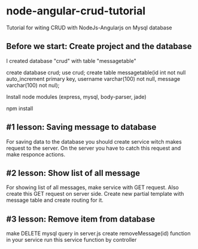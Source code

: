 # node-angular-crud-tutorial
Tutorial for witing CRUD with NodeJs-Angularjs on Mysql database

## Before we start: Create project and the database

I created database "crud" with table "messagetable"

create database crud;
use crud;
create table messagetable(id int not null auto_increment primary key, username varchar(100) not null, message varchar(100) not nul);

Install node modules (express, mysql, body-parser, jade)

npm install

##  #1 lesson: Saving message to database
For saving data to the database you should create service witch makes request to the server.
On the server you have to catch this request and make responce actions.

## #2 lesson: Show list of all message
For showing list of all messages, make service with GET request.
Also create this GET request on server side.
Create new partial template with message table and create routing for it.

## #3 lesson: Remove item from database
make DELETE mysql query in server.js
create removeMessage(id) function in your service
run this service function by controller